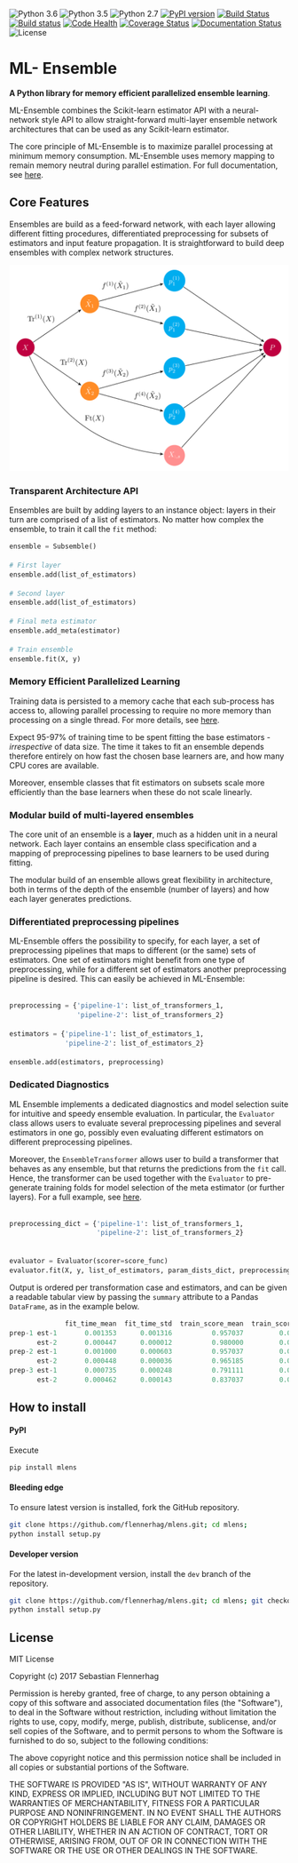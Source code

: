 ![Python 3.6](https://img.shields.io/badge/python-3.6-blue.svg)
![Python 3.5](https://img.shields.io/badge/python-3.5-blue.svg)
![Python 2.7](https://img.shields.io/badge/python-2.7-blue.svg)
[![PyPI version](https://badge.fury.io/py/mlens.svg)](http://badge.fury.io/py/mlens)
[![Build Status](https://travis-ci.org/flennerhag/mlens.svg?branch=master)](https://travis-ci.org/flennerhag/mlens)
[![Build status](https://ci.appveyor.com/api/projects/status/99g65kvraic8w2la/branch/master?svg=true)](https://ci.appveyor.com/project/flennerhag/mlens/branch/master)
[![Code Health](https://landscape.io/github/flennerhag/mlens/master/landscape.svg?style=flat)](https://landscape.io/github/flennerhag/mlens/master)
[![Coverage Status](https://coveralls.io/repos/github/flennerhag/mlens/badge.svg?branch=master)](https://coveralls.io/github/flennerhag/mlens?branch=master)
[![Documentation Status](https://readthedocs.org/projects/mlens/badge/?version=0.1.x)](http://mlens.readthedocs.io/en/0.1.x/?badge=0.1.x)
![License](https://img.shields.io/badge/license-MIT-blue.svg)

# ML- Ensemble

**A Python library for memory efficient
parallelized ensemble learning**.

ML-Ensemble combines the Scikit-learn estimator API with a neural-network style
API to allow straight-forward multi-layer ensemble network architectures that
can be used as any Scikit-learn estimator.

The core principle of ML-Ensemble is to maximize parallel processing at minimum
memory consumption. ML-Ensemble uses memory mapping to remain memory neutral
during parallel estimation. For full documentation, see [here](http://mlens.readthedocs.io/en/latest/).

## Core Features


Ensembles are build as a feed-forward network, with each layer
allowing different fitting procedures, differentiated preprocessing
for subsets of estimators and input feature propagation. It is straightforward 
to build deep ensembles with complex network structures.

![Network](docs/img/network.png)


### Transparent Architecture API

Ensembles are built by adding layers to an instance object: layers in their
turn are comprised of a list of estimators. No matter how complex the
ensemble, to train it call the ``fit`` method:

```Python
ensemble = Subsemble()

# First layer
ensemble.add(list_of_estimators)

# Second layer
ensemble.add(list_of_estimators)

# Final meta estimator
ensemble.add_meta(estimator)

# Train ensemble
ensemble.fit(X, y)
```

### Memory Efficient Parallelized Learning

Training data is persisted to a memory cache that each sub-process has access
to, allowing parallel processing to require no more memory than processing
on a single thread.
For more details, see [here](http://mlens.readthedocs.io/en/latest/memory.html).

Expect 95-97% of training time to be spent fitting the base estimators -
*irrespective* of data size. The time it takes to fit an ensemble depends
therefore entirely on how fast the chosen base learners are,
and how many CPU cores are available.

Moreover, ensemble classes that fit estimators on subsets scale more
efficiently than the base learners when these do not scale linearly.

### Modular build of multi-layered ensembles

The core unit of an ensemble is a **layer**, much as a hidden unit in a neural
network. Each layer contains an ensemble class specification and a mapping of
preprocessing pipelines to base learners to be used during fitting.

The modular build of an ensemble allows great flexibility in architecture,
both in terms of the depth of the ensemble (number of layers)
and how each layer generates predictions.

### Differentiated preprocessing pipelines

ML-Ensemble offers the possibility to specify, for each layer, a set
of preprocessing pipelines that maps to different (or the same) sets of
estimators. One set of estimators might benefit from one type of preprocessing,
while for a different set of estimators another preprocessing pipeline is
desired. This can easily be achieved in ML-Ensemble:

```Python

preprocessing = {'pipeline-1': list_of_transformers_1,
                 'pipeline-2': list_of_transformers_2}

estimators = {'pipeline-1': list_of_estimators_1,
              'pipeline-2': list_of_estimators_2}

ensemble.add(estimators, preprocessing)
```

### Dedicated Diagnostics

ML Ensemble implements a dedicated diagnostics and model selection suite
for intuitive and speedy ensemble evaluation. In particular, the ``Evaluator``
class allows users to evaluate several preprocessing pipelines and several
estimators in one go, possibly even evaluating different estimators on
different preprocessing pipelines. 

Moreover, the ``EnsembleTransformer`` allows user to build a transformer that
behaves as any ensemble, but that returns the predictions from the ``fit``
call. Hence, the transformer can be used together with the ``Evaluator`` to
pre-generate training folds for model selection of the meta estimator
(or further layers). For a full example, see [here](http://mlens.readthedocs.io/en/latest/ensemble_tutorial.html#meta-learner-model-selection).

```Python

preprocessing_dict = {'pipeline-1': list_of_transformers_1,
                      'pipeline-2': list_of_transformers_2}


evaluator = Evaluator(scorer=score_func)
evaluator.fit(X, y, list_of_estimators, param_dists_dict, preprocessing_dict)
```

Output is ordered per transformation case and estimators, and can be given a
readable tabular view by passing the ``summary`` attribute to a Pandas
``DataFrame``, as in the example below.

```Python
              fit_time_mean  fit_time_std  train_score_mean  train_score_std  test_score_mean  test_score_std               params
prep-1 est-1       0.001353      0.001316          0.957037         0.005543         0.960000        0.032660                   {}
       est-2       0.000447      0.000012          0.980000         0.004743         0.966667        0.033333  {'n_neighbors': 15}
prep-2 est-1       0.001000      0.000603          0.957037         0.005543         0.960000        0.032660                   {}
       est-2       0.000448      0.000036          0.965185         0.003395         0.960000        0.044222   {'n_neighbors': 8}
prep-3 est-1       0.000735      0.000248          0.791111         0.019821         0.780000        0.133500                   {}
       est-2       0.000462      0.000143          0.837037         0.014815         0.800000        0.126491   {'n_neighbors': 9}
```

## How to install

#### PyPI

Execute

```bash
pip install mlens
```

#### Bleeding edge

To ensure latest version is installed, fork the GitHub repository.

```bash
git clone https://github.com/flennerhag/mlens.git; cd mlens;
python install setup.py
```

#### Developer version

For the latest in-development version, install the ``dev`` branch of the
repository.

```bash
git clone https://github.com/flennerhag/mlens.git; cd mlens; git checkout dev;
python install setup.py
```

## License

MIT License

Copyright (c) 2017 Sebastian Flennerhag

Permission is hereby granted, free of charge, to any person obtaining a copy
of this software and associated documentation files (the "Software"), to deal
in the Software without restriction, including without limitation the rights
to use, copy, modify, merge, publish, distribute, sublicense, and/or sell
copies of the Software, and to permit persons to whom the Software is
furnished to do so, subject to the following conditions:

The above copyright notice and this permission notice shall be included in all
copies or substantial portions of the Software.

THE SOFTWARE IS PROVIDED "AS IS", WITHOUT WARRANTY OF ANY KIND, EXPRESS OR
IMPLIED, INCLUDING BUT NOT LIMITED TO THE WARRANTIES OF MERCHANTABILITY,
FITNESS FOR A PARTICULAR PURPOSE AND NONINFRINGEMENT. IN NO EVENT SHALL THE
AUTHORS OR COPYRIGHT HOLDERS BE LIABLE FOR ANY CLAIM, DAMAGES OR OTHER
LIABILITY, WHETHER IN AN ACTION OF CONTRACT, TORT OR OTHERWISE, ARISING FROM,
OUT OF OR IN CONNECTION WITH THE SOFTWARE OR THE USE OR OTHER DEALINGS IN THE
SOFTWARE.
